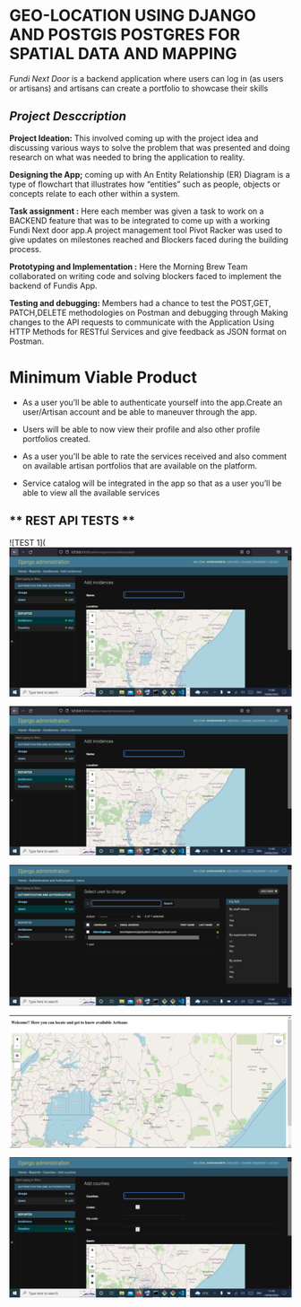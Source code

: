 # GEO-LOCATION USING DJANGO AND POSTGIS POSTGRES FOR SPATIAL DATA AND MAPPING

_Fundi Next Door_ is a backend application where users can log in (as users or artisans) and artisans can create a portfolio to showcase their skills 


## _Project_ _Desccription_

**Project Ideation:** This involved  coming up with the project idea and discussing various ways to solve the problem that was presented and doing research on what was needed to bring the application to reality.


**Designing the App;**  coming up with An Entity Relationship (ER) Diagram is a type of flowchart that illustrates how “entities” such as people, objects or concepts relate to each other within a system.


**Task assignment :** Here each member was given a task to work on a BACKEND feature that was to be integrated to come up with a working Fundi Next door app.A project management tool Pivot Racker was used to give updates on milestones reached  and Blockers faced during the building process.


**Prototyping and Implementation :** Here the Morning Brew Team collaborated on writing code and solving blockers faced to implement the backend of Fundis App.


**Testing and debugging:** Members had a chance to test the POST,GET, PATCH,DELETE methodologies on Postman and debugging through Making changes to the API requests to communicate with the Application Using HTTP Methods for RESTful Services and give feedback as JSON format on Postman.




# Minimum Viable Product


* As a user you’ll be able to authenticate yourself into the app.Create an user/Artisan account and be able to maneuver through the app.


* Users will be able to now view their profile and also other profile portfolios created.


* As a user you'll be able to rate the services received and also comment on available artisan  portfolios that are available on the platform.


* Service catalog will be integrated in the app so that as a user you’ll be able to view all the available services


## ** REST API TESTS **
![TEST 1](![TEST 1](https://github.com/oyesa/MorningBrew/blob/fc132be9db1e6e0ce18fd543e29d22c340734725/SCREENSHOT/image(1).png)

![TEST 2](https://github.com/oyesa/MorningBrew/blob/fc132be9db1e6e0ce18fd543e29d22c340734725/SCREENSHOT/image(1).png)

![TEST 3](https://github.com/oyesa/MorningBrew/blob/fc132be9db1e6e0ce18fd543e29d22c340734725/SCREENSHOT/image(2).png)

![TEST 4](https://github.com/oyesa/MorningBrew/blob/fc132be9db1e6e0ce18fd543e29d22c340734725/SCREENSHOT/image(3).png)

![TEST 5](https://github.com/oyesa/MorningBrew/blob/fc132be9db1e6e0ce18fd543e29d22c340734725/SCREENSHOT/image.png)

